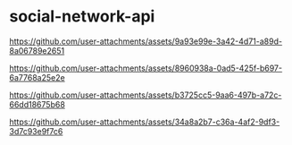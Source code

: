 # social-network-api

https://github.com/user-attachments/assets/9a93e99e-3a42-4d71-a89d-8a06789e2651



https://github.com/user-attachments/assets/8960938a-0ad5-425f-b697-6a7768a25e2e



https://github.com/user-attachments/assets/b3725cc5-9aa6-497b-a72c-66dd18675b68



https://github.com/user-attachments/assets/34a8a2b7-c36a-4af2-9df3-3d7c93e9f7c6

